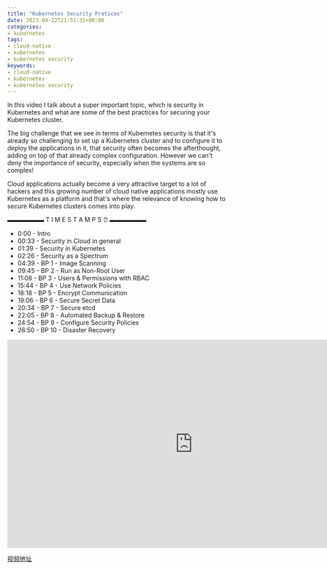 ```yaml
---
title: "Kubernetes Security Pratices"
date: 2023-04-22T21:51:31+08:00
categories:
- kubernetes
tags:
- cloud-native
- kubernetes
- kubernetes security
keywords:
- cloud-native
- kubernetes
- kubernetes security
---
```


In this video I talk about a super important topic, which is security in Kubernetes and what are some of the best practices for securing your Kubernetes cluster.

The big challenge that we see in terms of Kubernetes security is that it's already so challenging to set up a Kubernetes cluster and to configure it to deploy the applications in it, that security often becomes the afterthought, adding on top of that already complex configuration. However we can't deny the importance of security, especially when the systems are so complex!
<!--more -->

Cloud applications actually become a very attractive target to a lot of hackers and this growing number of cloud native applications mostly use Kubernetes as a platform and that's where the relevance of knowing how to secure Kubernetes clusters comes into play.


▬▬▬▬▬▬ T I M E S T A M P S ⏰  ▬▬▬▬▬▬

- 0:00 - Intro
- 00:33 - Security in Cloud in general
- 01:39 - Security in Kubernetes
- 02:26 - Security as a Spectrum
- 04:39 - BP 1 - Image Scanning
- 09:45 - BP 2 - Run as Non-Root User
- 11:08 - BP 3 - Users & Permissions with RBAC
- 15:44 - BP 4 - Use Network Policies
- 18:18 - BP 5 -  Encrypt Communication
- 19:06 - BP 6 -  Secure  Secret Data
- 20:34 - BP 7 - Secure etcd
- 22:05 - BP 8 - Automated Backup & Restore
- 24:54 - BP 9 - Configure Security Policies
- 26:50 - BP 10 - Disaster Recovery


<iframe width="848" height="477" src="https://www.youtube.com/embed/oBf5lrmquYI" title="Kubernetes Security Best Practices you need to know | THE Guide for securing your K8s cluster!" frameborder="0" allow="accelerometer; autoplay; clipboard-write; encrypted-media; gyroscope; picture-in-picture; web-share" allowfullscreen></iframe>

[视频地址](https://www.youtube.com/embed/oBf5lrmquYI)

